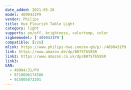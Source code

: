 ```yaml
---
date_added: 2021-05-26
model: 4090431P9 
vendor: Philips
title: Hue Flourish Table Light
category: light
supports: on/off, brightness, colortemp, color
zigbeemodel: ['4090431P9']
compatible: [z2m]
mlink: https://www.philips-hue.com/en-gb/p/-/4090431P9 
link: https://www.amazon.de/dp/B07ST658SR
link2: https://www.amazon.co.uk/dp/B07ST658SR
link3: 
EAN: 
  - 40904/31/P9
  - 8718696174586
  - 915005872201
---
```

